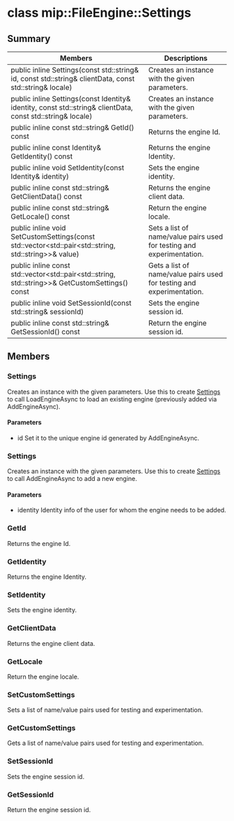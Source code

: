 # class mip::FileEngine::Settings 
  
## Summary
 Members                        | Descriptions                                
--------------------------------|---------------------------------------------
public inline Settings(const std::string& id, const std::string& clientData, const std::string& locale)  |  Creates an instance with the given parameters.
public inline Settings(const Identity& identity, const std::string& clientData, const std::string& locale)  |  Creates an instance with the given parameters.
public inline const std::string& GetId() const  |  Returns the engine Id.
public inline const Identity& GetIdentity() const  |  Returns the engine Identity.
public inline void SetIdentity(const Identity& identity)  |  Sets the engine identity.
public inline const std::string& GetClientData() const  |  Returns the engine client data.
public inline const std::string& GetLocale() const  |  Return the engine locale.
public inline void SetCustomSettings(const std::vector<std::pair<std::string, std::string>>& value)  |  Sets a list of name/value pairs used for testing and experimentation.
public inline const std::vector<std::pair<std::string, std::string>>& GetCustomSettings() const  |  Gets a list of name/value pairs used for testing and experimentation.
public inline void SetSessionId(const std::string& sessionId)  |  Sets the engine session id.
public inline const std::string& GetSessionId() const  |  Return the engine session id.
  
## Members
  
### Settings
Creates an instance with the given parameters.
Use this to create [Settings](#classmip_1_1_file_engine_1_1_settings) to call LoadEngineAsync to load an existing engine (previously added via AddEngineAsync).
  
#### Parameters
* id Set it to the unique engine id generated by AddEngineAsync.
  
### Settings
Creates an instance with the given parameters.
Use this to create [Settings](#classmip_1_1_file_engine_1_1_settings) to call AddEngineAsync to add a new engine.
  
#### Parameters
* identity Identity info of the user for whom the engine needs to be added.
  
### GetId
Returns the engine Id.
  
### GetIdentity
Returns the engine Identity.
  
### SetIdentity
Sets the engine identity.
  
### GetClientData
Returns the engine client data.
  
### GetLocale
Return the engine locale.
  
### SetCustomSettings
Sets a list of name/value pairs used for testing and experimentation.
  
### GetCustomSettings
Gets a list of name/value pairs used for testing and experimentation.
  
### SetSessionId
Sets the engine session id.
  
### GetSessionId
Return the engine session id.
